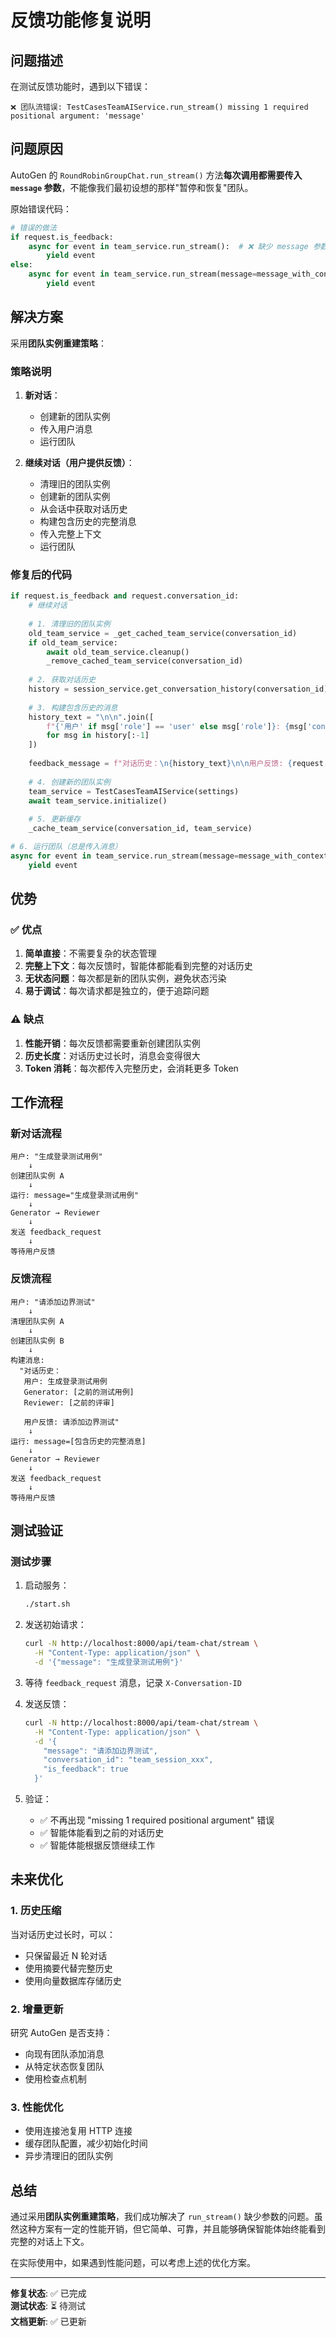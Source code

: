 # 反馈功能修复说明

## 问题描述

在测试反馈功能时，遇到以下错误：

```
❌ 团队流错误: TestCasesTeamAIService.run_stream() missing 1 required positional argument: 'message'
```

## 问题原因

AutoGen 的 `RoundRobinGroupChat.run_stream()` 方法**每次调用都需要传入 `message` 参数**，不能像我们最初设想的那样"暂停和恢复"团队。

原始错误代码：
```python
# 错误的做法
if request.is_feedback:
    async for event in team_service.run_stream():  # ❌ 缺少 message 参数
        yield event
else:
    async for event in team_service.run_stream(message=message_with_context):
        yield event
```

## 解决方案

采用**团队实例重建策略**：

### 策略说明

1. **新对话**：
   - 创建新的团队实例
   - 传入用户消息
   - 运行团队

2. **继续对话（用户提供反馈）**：
   - 清理旧的团队实例
   - 创建新的团队实例
   - 从会话中获取对话历史
   - 构建包含历史的完整消息
   - 传入完整上下文
   - 运行团队

### 修复后的代码

```python
if request.is_feedback and request.conversation_id:
    # 继续对话
    
    # 1. 清理旧的团队实例
    old_team_service = _get_cached_team_service(conversation_id)
    if old_team_service:
        await old_team_service.cleanup()
        _remove_cached_team_service(conversation_id)
    
    # 2. 获取对话历史
    history = session_service.get_conversation_history(conversation_id)
    
    # 3. 构建包含历史的消息
    history_text = "\n\n".join([
        f"{'用户' if msg['role'] == 'user' else msg['role']}: {msg['content']}"
        for msg in history[:-1]
    ])
    
    feedback_message = f"对话历史：\n{history_text}\n\n用户反馈: {request.message}"
    
    # 4. 创建新的团队实例
    team_service = TestCasesTeamAIService(settings)
    await team_service.initialize()
    
    # 5. 更新缓存
    _cache_team_service(conversation_id, team_service)

# 6. 运行团队（总是传入消息）
async for event in team_service.run_stream(message=message_with_context):
    yield event
```

## 优势

### ✅ 优点

1. **简单直接**：不需要复杂的状态管理
2. **完整上下文**：每次反馈时，智能体都能看到完整的对话历史
3. **无状态问题**：每次都是新的团队实例，避免状态污染
4. **易于调试**：每次请求都是独立的，便于追踪问题

### ⚠️ 缺点

1. **性能开销**：每次反馈都需要重新创建团队实例
2. **历史长度**：对话历史过长时，消息会变得很大
3. **Token 消耗**：每次都传入完整历史，会消耗更多 Token

## 工作流程

### 新对话流程

```
用户: "生成登录测试用例"
    ↓
创建团队实例 A
    ↓
运行: message="生成登录测试用例"
    ↓
Generator → Reviewer
    ↓
发送 feedback_request
    ↓
等待用户反馈
```

### 反馈流程

```
用户: "请添加边界测试"
    ↓
清理团队实例 A
    ↓
创建团队实例 B
    ↓
构建消息:
  "对话历史：
   用户: 生成登录测试用例
   Generator: [之前的测试用例]
   Reviewer: [之前的评审]
   
   用户反馈: 请添加边界测试"
    ↓
运行: message=[包含历史的完整消息]
    ↓
Generator → Reviewer
    ↓
发送 feedback_request
    ↓
等待用户反馈
```

## 测试验证

### 测试步骤

1. 启动服务：
   ```bash
   ./start.sh
   ```

2. 发送初始请求：
   ```bash
   curl -N http://localhost:8000/api/team-chat/stream \
     -H "Content-Type: application/json" \
     -d '{"message": "生成登录测试用例"}'
   ```

3. 等待 `feedback_request` 消息，记录 `X-Conversation-ID`

4. 发送反馈：
   ```bash
   curl -N http://localhost:8000/api/team-chat/stream \
     -H "Content-Type: application/json" \
     -d '{
       "message": "请添加边界测试",
       "conversation_id": "team_session_xxx",
       "is_feedback": true
     }'
   ```

5. 验证：
   - ✅ 不再出现 "missing 1 required positional argument" 错误
   - ✅ 智能体能看到之前的对话历史
   - ✅ 智能体能根据反馈继续工作

## 未来优化

### 1. 历史压缩

当对话历史过长时，可以：
- 只保留最近 N 轮对话
- 使用摘要代替完整历史
- 使用向量数据库存储历史

### 2. 增量更新

研究 AutoGen 是否支持：
- 向现有团队添加消息
- 从特定状态恢复团队
- 使用检查点机制

### 3. 性能优化

- 使用连接池复用 HTTP 连接
- 缓存团队配置，减少初始化时间
- 异步清理旧的团队实例

## 总结

通过采用**团队实例重建策略**，我们成功解决了 `run_stream()` 缺少参数的问题。虽然这种方案有一定的性能开销，但它简单、可靠，并且能够确保智能体始终能看到完整的对话上下文。

在实际使用中，如果遇到性能问题，可以考虑上述的优化方案。

---

**修复状态**: ✅ 已完成  
**测试状态**: ⏳ 待测试  
**文档更新**: ✅ 已更新

